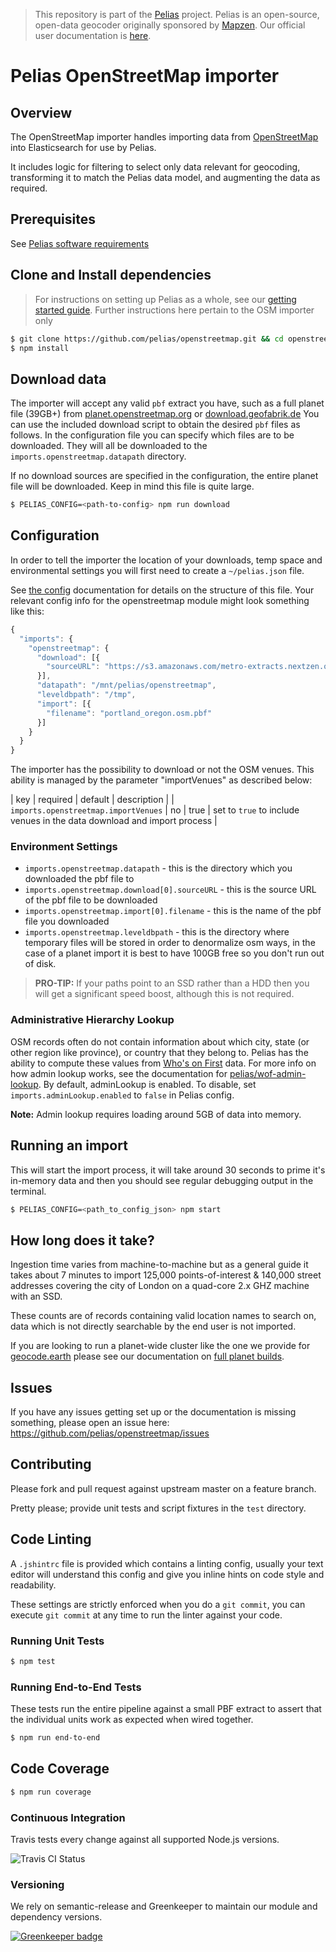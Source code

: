>This repository is part of the [Pelias](https://github.com/pelias/pelias)
>project. Pelias is an open-source, open-data geocoder originally sponsored by
>[Mapzen](https://www.mapzen.com/). Our official user documentation is
>[here](https://github.com/pelias/documentation).

# Pelias OpenStreetMap importer

## Overview

The OpenStreetMap importer handles importing data from [OpenStreetMap](https://www.openstreetmap.org/) into Elasticsearch for use by Pelias.

It includes logic for filtering to select only data relevant for geocoding, transforming it to match the Pelias data model, and augmenting the data as required.

## Prerequisites

See [Pelias software requirements](https://github.com/pelias/documentation/blob/master/requirements.md)

## Clone and Install dependencies

> For instructions on setting up Pelias as a whole, see our [getting started guide](https://github.com/pelias/documentation/blob/master/getting_started_install.md). Further instructions here pertain to the OSM importer only

```bash
$ git clone https://github.com/pelias/openstreetmap.git && cd openstreetmap;
$ npm install
```

## Download data

The importer will accept any valid `pbf` extract you have, such as a full planet file (39GB+) from [planet.openstreetmap.org](https://planet.openstreetmap.org) or [download.geofabrik.de](https://download.geofabrik.de)
You can use the included download script to obtain the desired `pbf` files as follows. In the configuration file you can
specify which files are to be downloaded. They will all be downloaded to the `imports.openstreetmap.datapath` directory.

If no download sources are specified in the configuration, the entire planet file will be downloaded. Keep in mind this file is quite large.

```bash
$ PELIAS_CONFIG=<path-to-config> npm run download
```

## Configuration

In order to tell the importer the location of your downloads, temp space and environmental settings you will first need to create a `~/pelias.json` file.

See [the config](https://github.com/pelias/config) documentation for details on the structure of this file. Your relevant config info for the openstreetmap module might look something like this:

```javascript
{
  "imports": {
    "openstreetmap": {
      "download": [{
        "sourceURL": "https://s3.amazonaws.com/metro-extracts.nextzen.org/portland_oregon.osm.pbf"
      }],
      "datapath": "/mnt/pelias/openstreetmap",
      "leveldbpath": "/tmp",
      "import": [{
        "filename": "portland_oregon.osm.pbf"
      }]
    }
  }
}
```

The importer has the possibility to download or not the OSM venues.
This ability is managed by the parameter "importVenues" as described below:

| key | required | default | description |
| `imports.openstreetmap.importVenues` | no | true | set to `true` to include venues in the data download and import process |

### Environment Settings

- `imports.openstreetmap.datapath` - this is the directory which you downloaded the pbf file to
- `imports.openstreetmap.download[0].sourceURL` - this is the source URL of the pbf file to be downloaded
- `imports.openstreetmap.import[0].filename` - this is the name of the pbf file you downloaded
- `imports.openstreetmap.leveldbpath` - this is the directory where temporary files will be stored in order to denormalize osm ways, in the case of a planet import it is best to have 100GB free so you don't run out of disk.

> __PRO-TIP:__ If your paths point to an SSD rather than a HDD then you will get a significant speed boost, although this is not required.


### Administrative Hierarchy Lookup

OSM records often do not contain information about which city, state (or
other region like province), or country that they belong to. Pelias has the
ability to compute these values from [Who's on First](http://www.whosonfirst.org/) data.
For more info on how admin lookup works, see the documentation for
[pelias/wof-admin-lookup](https://github.com/pelias/wof-admin-lookup). By default,
adminLookup is enabled.  To disable, set `imports.adminLookup.enabled` to `false` in Pelias config.

**Note:** Admin lookup requires loading around 5GB of data into memory.

## Running an import

This will start the import process, it will take around 30 seconds to prime it's in-memory data and then you should see regular debugging output in the terminal.

```bash
$ PELIAS_CONFIG=<path_to_config_json> npm start
```

## How long does it take?

Ingestion time varies from machine-to-machine but as a general guide it takes about 7 minutes to import 125,000 points-of-interest & 140,000 street addresses covering the city of London on a quad-core 2.x GHZ machine with an SSD.

These counts are of records containing valid location names to search on, data which is not directly searchable by the end user is not imported.

If you are looking to run a planet-wide cluster like the one we provide for [geocode.earth](https://geocode.earth) please see our documentation on [full planet builds](https://github.com/pelias/documentation/blob/master/full_planet_considerations.md#importer-machine).

## Issues

If you have any issues getting set up or the documentation is missing something, please open an issue here: https://github.com/pelias/openstreetmap/issues

## Contributing

Please fork and pull request against upstream master on a feature branch.

Pretty please; provide unit tests and script fixtures in the `test` directory.

## Code Linting

A `.jshintrc` file is provided which contains a linting config, usually your text editor will understand this config and give you inline hints on code style and readability.

These settings are strictly enforced when you do a `git commit`, you can execute `git commit` at any time to run the linter against your code.

### Running Unit Tests

```bash
$ npm test
```

### Running End-to-End Tests

These tests run the entire pipeline against a small PBF extract to assert that the individual units work as expected when wired together.

```bash
$ npm run end-to-end
```

## Code Coverage

```bash
$ npm run coverage
```

### Continuous Integration

Travis tests every change against all supported Node.js versions.

![Travis CI Status](https://travis-ci.org/pelias/openstreetmap.svg)


### Versioning

We rely on semantic-release and Greenkeeper to maintain our module and dependency versions.

[![Greenkeeper badge](https://badges.greenkeeper.io/pelias/openstreetmap.svg)](https://greenkeeper.io/)
